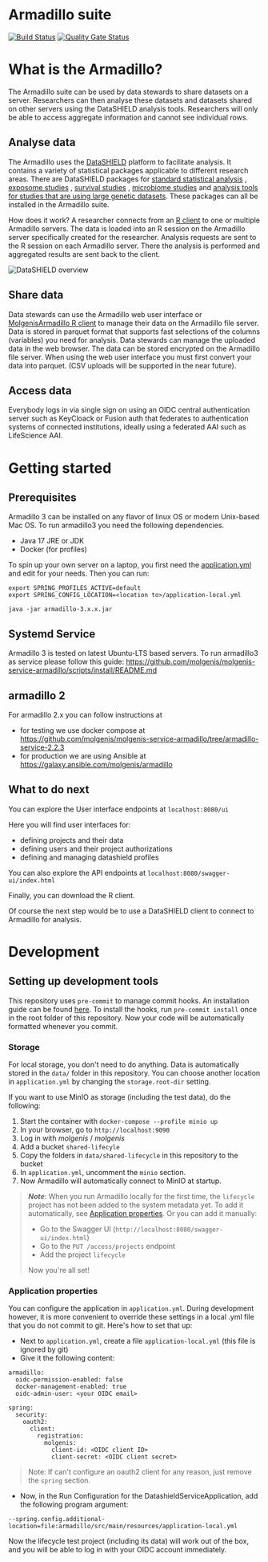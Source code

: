 # Armadillo suite

[![Build Status](https://jenkins.dev.molgenis.org/buildStatus/icon?job=molgenis%2Fmolgenis-service-armadillo%2Fmaster)](https://jenkins.dev.molgenis.org/job/molgenis/job/molgenis-service-armadillo/job/master/)
[![Quality Gate Status](https://sonarcloud.io/api/project_badges/measure?project=org.molgenis%3Aarmadillo-service&metric=alert_status)](https://sonarcloud.io/dashboard?id=org.molgenis%3Aarmadillo-service)

# What is the Armadillo?

The Armadillo suite can be used by data stewards to share datasets on a server. Researchers can then analyse these
datasets and datasets shared on other servers using the DataSHIELD analysis tools. Researchers will only be able to
access aggregate information and cannot see individual rows.

## Analyse data

The Armadillo uses the [DataSHIELD](https://datashield.org) platform to facilitate analysis. It contains a variety of
statistical packages applicable to different research areas. There are DataSHIELD packages
for [standard statistical analysis](https://github.com/datashield/dsBaseClient)
, [exposome studies](https://github.com/isglobal-brge/dsExposomeClient)
, [survival studies](https://github.com/neelsoumya/dsSurvivalClient)
, [microbiome studies](https://github.com/StuartWheater/dsMicrobiomeClient)
and [analysis tools for studies that are using large genetic datasets](https://github.com/isglobal-brge/dsomicsclient).
These packages can all be installed in the Armadillo suite.

How does it work? A researcher connects from an [R client](https://molgenis.github.io/molgenis-r-datashield) to one or
multiple Armadillo servers. The data is loaded into an R session on the Armadillo server specifically created for the
researcher. Analysis requests are sent to the R session on each Armadillo server. There the analysis is performed and
aggregated results are sent back to the client.

![DataSHIELD overview](https://raw.githubusercontent.com/molgenis/molgenis-service-armadillo/master/doc/img/overview-datashield.png)

## Share data

Data stewards can use the Armadillo web user interface
or [MolgenisArmadillo R client](https://molgenis.github.io/molgenis-r-armadillo) to manage their data on the Armadillo
file server. Data is stored in parquet format that supports fast selections of the columns (variables)
you need for analysis. Data stewards can manage the uploaded data in the web browser. The data can be stored encrypted
on the Armadillo file server. When using the web user interface you must first convert your data into parquet. (CSV
uploads will be supported in the near future).

## Access data

Everybody logs in via single sign on using an OIDC central authentication server such as KeyCloack or Fusion auth that
federates to authentication systems of connected institutions, ideally using a federated AAI such as LifeScience AAI.

# Getting started

## Prerequisites

Armadillo 3 can be installed on any flavor of linux OS or modern Unix-based Mac OS. 
To run armadillo3 you need the following dependencies.

* Java 17 JRE or JDK
* Docker (for profiles)

To spin up your own server on a laptop, you first need the [application.yml](https://raw.githubusercontent.com/molgenis/molgenis-service-armadillo/scripts/install/conf/application-local.yml) and edit for your needs. Then you can run: 
```
export SPRING_PROFILES_ACTIVE=default
export SPRING_CONFIG_LOCATION=<location to>/application-local.yml

java -jar armadillo-3.x.x.jar

```

## Systemd Service

Armadillo 3 is tested on latest Ubuntu-LTS based servers. To run armadillo3 as service please follow 
this guide: https://github.com/molgenis/molgenis-service-armadillo/scripts/install/README.md

## armadillo 2

For armadillo 2.x you can follow instructions at

* for testing we use docker compose at https://github.com/molgenis/molgenis-service-armadillo/tree/armadillo-service-2.2.3 
* for production we are using Ansible at https://galaxy.ansible.com/molgenis/armadillo

## What to do next

You can explore the User interface endpoints at `localhost:8080/ui`

Here you will find user interfaces for:

* defining projects and their data
* defining users and their project authorizations
* defining and managing datashield profiles

You can also explore the API endpoints at `localhost:8080/swagger-ui/index.html`

Finally, you can download the R client.

Of course the next step would be to use a DataSHIELD client to connect to Armadillo for analysis.

# Development

## Setting up development tools

This repository uses `pre-commit` to manage commit hooks. An installation guide can be found
[here](https://pre-commit.com/index.html#1-install-pre-commit). To install the hooks, run `pre-commit install` once in
the root folder of this repository. Now your code will be automatically formatted whenever you commit.

### Storage

For local storage, you don't need to do anything. Data is automatically stored in the `data/` folder in this repository.
You can choose another location in `application.yml` by changing the `storage.root-dir`
setting.

If you want to use MinIO as storage (including the test data), do the following:

1. Start the container with `docker-compose --profile minio up`
2. In your browser, go to `http://localhost:9090`
3. Log in with _molgenis_ / _molgenis_
4. Add a bucket `shared-lifecyle`
5. Copy the folders in `data/shared-lifecycle` in this repository to the bucket
6. In `application.yml`, uncomment the `minio` section.
7. Now Armadillo will automatically connect to MinIO at startup.

> **_Note_**: When you run Armadillo locally for the first time, the `lifecycle` project has not been
> added to the system metadata yet. To add it automatically, see [Application properties](#application-properties).
> Or you can add it manually:
> - Go to the Swagger UI (`http://localhost:8080/swagger-ui/index.html`)
> - Go to the `PUT /access/projects` endpoint
> - Add the project `lifecycle`
>
> Now you're all set!

### Application properties

You can configure the application in `application.yml`. During development however, it is more convenient to override
these settings in a local .yml file that you do not commit to git. Here's how to set that up:

- Next to `application.yml`, create a file `application-local.yml` (this file is ignored by git)
- Give it the following content:

```
armadillo:
  oidc-permission-enabled: false
  docker-management-enabled: true
  oidc-admin-user: <your OIDC email>

spring:
  security:
    oauth2:
      client:
        registration:
          molgenis:
            client-id: <OIDC client ID>
            client-secret: <OIDC client secret>
```

> Note: If can't configure an oauth2 client for any reason, just remove the `spring` section.

- Now, in the Run Configuration for the DatashieldServiceApplication, add the following program argument:

```--spring.config.additional-location=file:armadillo/src/main/resources/application-local.yml```

Now the lifecycle test project (including its data) will work out of the box, and you will be able to log in with your
OIDC account immediately.
